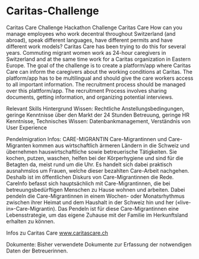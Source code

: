 # Caritas-Challenge
Caritas Care Challenge
Hackathon 
Challenge Caritas Care
How can you manage employees who work decentral throughout Switzerland (and abroad), speak different languages, have different permits and have different work models? Caritas Care has been trying to do this for several years. Commuting migrant women work as 24-hour caregivers in Switzerland and at the same time work for a Caritas organization in Eastern Europe. The goal of the challenge is to create a platform/app where Caritas Care can inform the caregivers about the working conditions at Caritas. The platform/app has to be multilingual and should give the care workers access to all important information. The recruitment process should be managed over this plattform/app. The recruitment Process involves sharing documents, getting information, and organizing potential interviews.



Relevant Skills Hintergrund Wissen: Rechtliche Anstellungsbedingungen, geringe Kenntnisse über den Markt der 24 Stunden Betreuung, geringe HR Kenntnisse, Technisches Wissen: Datenbankmanagement, Verständnis von User Experience



Pendelmigration Infos:
CARE-MIGRANTIN
Care-Migrantinnen und Care-Migranten kommen aus wirtschaftlich ärmeren Ländern in die Schweiz und übernehmen hauswirtschaftliche sowie betreuerische Tätigkeiten. Sie kochen, putzen, waschen, helfen bei der Körperhygiene und sind für die Betagten da, meist rund um die Uhr. Es handelt sich dabei praktisch ausnahmslos um Frauen, welche dieser bezahlten Care-Arbeit nachgehen. Deshalb ist im öffentlichen Diskurs von Care-Migrantinnen die Rede. CareInfo befasst sich hauptsächlich mit Care-Migrantinnen, die bei betreuungsbedürftigen Menschen zu Hause wohnen und arbeiten. Dabei pendeln die Care-Migrantinnen in einem Wochen- oder Monatsrhythmus zwischen ihrer Heimat und dem Haushalt in der Schweiz hin und her («live-in»-Care-Migrantin). Das Pendeln ist für diese Care-Migrantinnen eine Lebensstrategie, um das eigene Zuhause mit der Familie im Herkunftsland erhalten zu können.

Infos zu Caritas Care
www.caritascare.ch

Dokumente:
Bisher verwendete Dokumente zur Erfassung der notwendigen Daten der Betreuerinnen.

